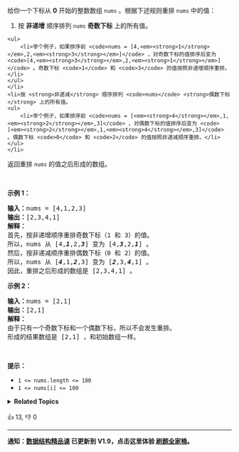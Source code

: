 <p>给你一个下标从 <strong>0</strong> 开始的整数数组 <code>nums</code> 。根据下述规则重排 <code>nums</code> 中的值：</p>

<ol> 
 <li>按 <strong>非递增</strong> 顺序排列 <code>nums</code> <strong>奇数下标</strong> 上的所有值。 </li>
</ol>

    <ul>
    	<li>举个例子，如果排序前 <code>nums = [4,<em><strong>1</strong></em>,2,<em><strong>3</strong></em>]</code> ，对奇数下标的值排序后变为 <code>[4,<em><strong>3</strong></em>,2,<em><strong>1</strong></em>]</code> 。奇数下标 <code>1</code> 和 <code>3</code> 的值按照非递增顺序重排。</li>
    </ul>
    </li>
    <li>按 <strong>非递减</strong> 顺序排列 <code>nums</code> <strong>偶数下标</strong> 上的所有值。
    <ul>
    	<li>举个例子，如果排序前 <code>nums = [<em><strong>4</strong></em>,1,<em><strong>2</strong></em>,3]</code> ，对偶数下标的值排序后变为 <code>[<em><strong>2</strong></em>,1,<em><strong>4</strong></em>,3]</code> 。偶数下标 <code>0</code> 和 <code>2</code> 的值按照非递减顺序重排。</li>
    </ul>
    </li>


<p>返回重排 <code>nums</code> 的值之后形成的数组。</p>

<p>&nbsp;</p>

<p><strong>示例 1：</strong></p>

<pre>
<strong>输入：</strong>nums = [4,1,2,3]
<strong>输出：</strong>[2,3,4,1]
<strong>解释：</strong>
首先，按非递增顺序重排奇数下标（1 和 3）的值。
所以，nums 从 [4,<em><strong>1</strong></em>,2,<em><strong>3</strong></em>] 变为 [4,<em><strong>3</strong></em>,2,<em><strong>1</strong></em>] 。
然后，按非递减顺序重排偶数下标（0 和 2）的值。
所以，nums 从 [<em><strong>4</strong></em>,1,<em><strong>2</strong></em>,3] 变为 [<em><strong>2</strong></em>,3,<em><strong>4</strong></em>,1] 。
因此，重排之后形成的数组是 [2,3,4,1] 。
</pre>

<p><strong>示例 2：</strong></p>

<pre>
<strong>输入：</strong>nums = [2,1]
<strong>输出：</strong>[2,1]
<strong>解释：</strong>
由于只有一个奇数下标和一个偶数下标，所以不会发生重排。
形成的结果数组是 [2,1] ，和初始数组一样。 
</pre>

<p>&nbsp;</p>

<p><strong>提示：</strong></p>

<ul> 
 <li><code>1 &lt;= nums.length &lt;= 100</code></li> 
 <li><code>1 &lt;= nums[i] &lt;= 100</code></li> 
</ul>

<details><summary><strong>Related Topics</strong></summary>数组 | 排序</details><br>

<div>👍 13, 👎 0</div>

<div id="labuladong"><hr>

**通知：[数据结构精品课](https://aep.h5.xeknow.com/s/1XJHEO) 已更新到 V1.9，点击这里体验 [刷题全家桶](https://labuladong.gitee.io/algo/images/others/%E5%85%A8%E5%AE%B6%E6%A1%B6.jpg)。**

</div>



